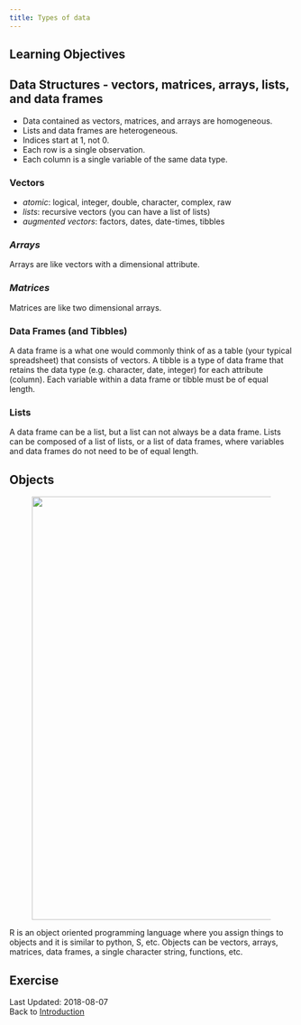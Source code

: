 ```yaml
---
title: Types of data
---
```


## Learning Objectives

## Data Structures - vectors, matrices, arrays, lists, and data frames
* Data contained as vectors, matrices, and arrays are homogeneous.
* Lists and data frames are heterogeneous.
* Indices start at 1, not 0.
* Each row is a single observation.
* Each column is a single variable of the same data type.

### Vectors
* _atomic_: logical, integer, double, character, complex, raw
* _lists_: recursive vectors (you can have a list of lists)
* _augmented vectors_: factors, dates, date-times, tibbles

### _Arrays_
Arrays are like vectors with a dimensional attribute.

### _Matrices_
Matrices are like two dimensional arrays.

### Data Frames (and Tibbles)
A data frame is a what one would commonly think of as a table (your typical spreadsheet) that consists of vectors. A tibble is a type of data frame that retains the data type (e.g. character, date, integer) for each attribute (column). Each variable within a data frame or tibble must be of equal length.

### Lists
A data frame can be a list, but a list can not always be a data frame. Lists can be composed of a list of lists, or a list of data frames, where variables and data frames do not need to be of equal length.

## Objects
<figure align = "center">
<img src="https://github.com/TC-piRatecat-2018/Introduction/blob/master/Objectify/images/300px-MagrittePipe.jpg" width="750">
</figure>

R is an object oriented programming language where you assign things to objects and it is similar to python, S, etc. Objects can be vectors, arrays, matrices, data frames, a single character string, functions, etc.

## Exercise

Last Updated: 2018-08-07  
Back to [Introduction](https://github.com/TC-piRatecat-2018/Introduction)
